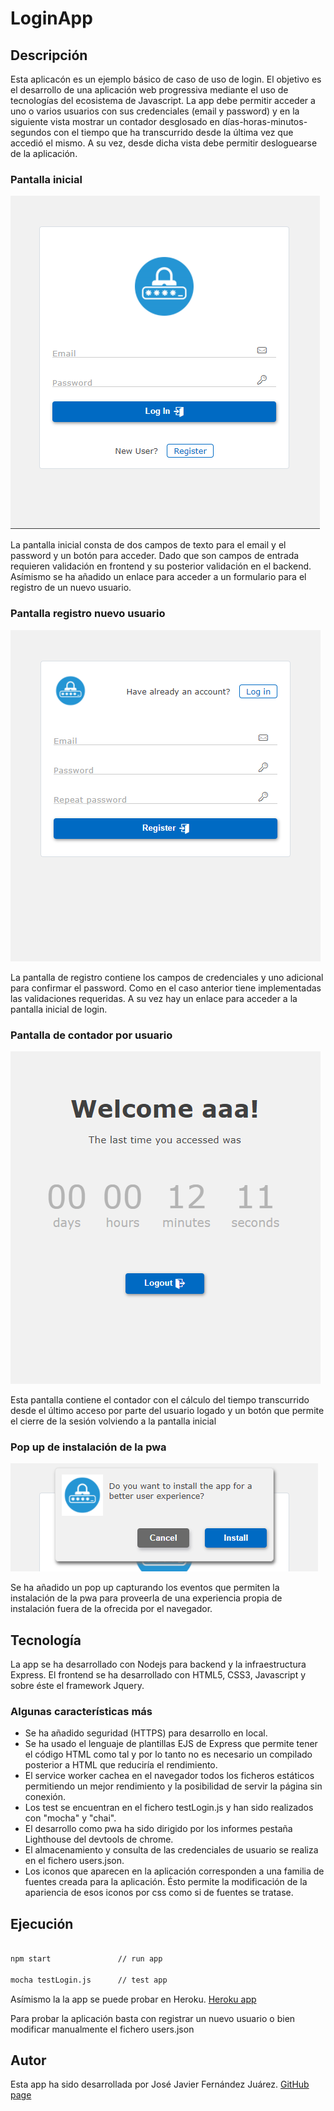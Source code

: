 # LoginApp


## Descripción

Esta aplicacón es un ejemplo básico de caso de uso de login. El objetivo es el desarrollo de una aplicación web progressiva mediante el uso de tecnologías del ecosistema de Javascript. La app debe permitir acceder a uno o varios usuarios con sus credenciales (email y password) y en la siguiente vista mostrar un contador desglosado en días-horas-minutos-segundos con el tiempo que ha transcurrido desde la última vez que accedió el mismo. A su vez, desde dicha vista debe permitir desloguearse de la aplicación. 


### Pantalla inicial

<img alt="login" src="https://github.com/j2fer/LoginApp/blob/master/public/images/Screenshot_1.png" />

La pantalla inicial consta de dos campos de texto para el email y el password y un botón para acceder. Dado que son campos de entrada requieren validación en frontend y su posterior validación en el backend. Asímismo se ha añadido un enlace para acceder a un formulario para el registro de un nuevo usuario. 


### Pantalla registro nuevo usuario

<img alt="register" src="https://github.com/j2fer/LoginApp/blob/master/public/images/Screenshot_2.png" />

La pantalla de registro contiene los campos de credenciales y uno adicional para confirmar el password. Como en el caso anterior tiene implementadas las validaciones requeridas. A su vez hay un enlace para acceder a la pantalla inicial de login.


### Pantalla de contador por usuario

<img alt="counter" src="https://github.com/j2fer/LoginApp/blob/master/public/images/Screenshot_3.png" />

Esta pantalla contiene el contador con el cálculo del tiempo transcurrido desde el último acceso por parte del usuario logado y un botón que permite el cierre de la sesión volviendo a la pantalla inicial


### Pop up de instalación de la pwa

<img alt="install" src="https://github.com/j2fer/LoginApp/blob/master/public/images/Screenshot_4.png" />

Se ha añadido un pop up capturando los eventos que permiten la instalación de la pwa para proveerla de una experiencia propia de instalación fuera de la ofrecida por el navegador. 



## Tecnología

La app se ha desarrollado con Nodejs para backend y la infraestructura Express. El frontend se ha desarrollado con HTML5, CSS3, Javascript y sobre éste el framework Jquery.


### Algunas características más

- Se ha añadido seguridad (HTTPS) para desarrollo en local.
- Se ha usado el lenguaje de plantillas EJS de Express que permite tener el código HTML como tal y por lo tanto no es necesario un compilado posterior a HTML que reduciría el rendimiento.
- El service worker cachea en el navegador todos los ficheros estáticos permitiendo un mejor rendimiento y la posibilidad de servir la página sin conexión.
- Los test se encuentran en el fichero testLogin.js y han sido realizados con "mocha" y "chai".
- El desarrollo como pwa ha sido dirigido por los informes pestaña Lighthouse del devtools de chrome.
- El almacenamiento y consulta de las credenciales de usuario se realiza en el fichero users.json. 
- Los iconos que aparecen en la aplicación corresponden a una familia de fuentes creada para la aplicación. Ésto permite la modificación de la apariencia de esos iconos por css como si de fuentes se tratase.



## Ejecución

```bash

npm start               // run app

mocha testLogin.js      // test app

```

Asímismo la la app se puede probar en Heroku. [Heroku app](https://j2fer-login-app.herokuapp.com/)

Para probar la aplicación basta con registrar un nuevo usuario o bien modificar manualmente el fichero users.json



## Autor

Esta app ha sido desarrollada por José Javier Fernández Juárez. [GitHub page](https://github.com/j2fer)
